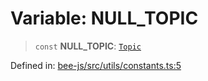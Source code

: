# Variable: NULL\_TOPIC

> `const` **NULL\_TOPIC**: [`Topic`](../classes/Topic.md)

Defined in: [bee-js/src/utils/constants.ts:5](https://github.com/ethersphere/bee-js/blob/3abbe2b1b264d6b586511a56e93badb2236bd09d/src/utils/constants.ts#L5)

